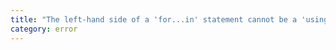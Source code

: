 ```yaml
---
title: "The left-hand side of a 'for...in' statement cannot be a 'using' declaration."
category: error
---
```

